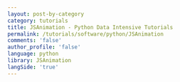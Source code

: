 ```yaml
---
layout: post-by-category
category: tutorials
title: JSAnimation - Python Data Intensive Tutorials
permalink: /tutorials/software/python/JSAnimation
comments: 'false'
author_profile: 'false'
language: python
library: JSAnimation
langSide: 'true'
---
```

